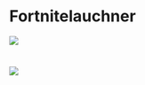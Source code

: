 # Fortnitelauchner
<img src="https://imgs.search.brave.com/GDpOmwZQWn09su6poWvULha6AtVIF9aR-dpaTYQ4-3E/rs:fit:861:487:1/g:ce/aHR0cHM6Ly9tb2Rh/cGsuY29tLmJyL3dw/LWNvbnRlbnQvdXBs/b2Fkcy8yMDIxLzA1/L2ZvcnRuaXRlXzYw/OGVjOWYyODVkMGMu/anBlZw" style="max-width: 100%;">

# <img src="https://imgs.search.brave.com/qWOhuQo8z6qs8ROvY3iYSw7jgw_zSuqxhULIu-Q4cb8/rs:fit:1024:1024:1/g:ce/aHR0cHM6Ly9wbmdp/bWcuY29tL3VwbG9h/ZHMvZm9ydG5pdGUv/Zm9ydG5pdGVfUE5H/NDUucG5n" style="max-width: 100%;">

